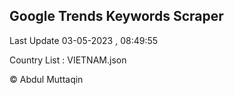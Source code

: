 

## Google Trends Keywords Scraper 
 
Last Update 03-05-2023 , 08:49:55

Country List :
VIETNAM.json



© Abdul Muttaqin 

